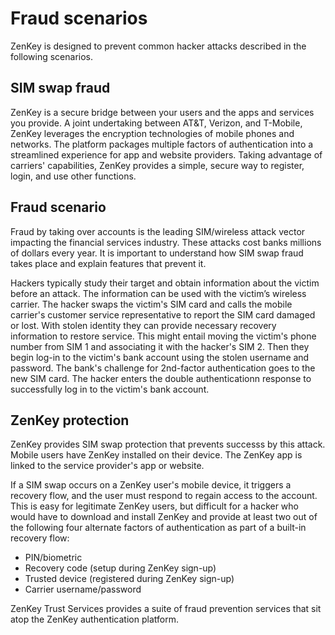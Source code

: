 # Fraud scenarios
ZenKey is designed to prevent common hacker attacks described in the following scenarios.

## SIM swap fraud
ZenKey is a secure bridge between your users and the apps and services you provide. A joint undertaking between AT&T, Verizon, and T-Mobile, ZenKey leverages the encryption technologies of mobile phones and networks. The platform packages multiple factors of authentication into a streamlined experience for app and website providers. Taking advantage of carriers' capabilities, ZenKey provides a simple, secure way to register, login, and use other functions.

## Fraud scenario
Fraud by taking over accounts is the leading SIM/wireless attack vector impacting the financial services industry. These attacks cost banks millions of dollars every year. It is important to understand how SIM swap fraud takes place and explain features that prevent it. 

Hackers typically study their target and obtain information about the victim before an attack. The information can be used with the victim’s wireless carrier. The hacker swaps the victim's SIM card and calls the mobile carrier's customer service representative to report the SIM card damaged or lost. With stolen identity they can provide necessary recovery information to restore service. This might entail moving the victim's phone number from SIM 1 and associating it with the hacker's SIM 2. Then they begin log-in to the victim's bank account using the stolen username and password. The bank's challenge for 2nd-factor authentication goes to the new SIM card. The hacker enters the double authenticationn response to successfully log in to the victim's bank account.  

## ZenKey protection
ZenKey provides SIM swap protection that prevents successs by this attack. Mobile users have ZenKey installed on their device. The ZenKey app is linked to the service provider's app or website.

If a SIM swap occurs on a ZenKey user's mobile device, it triggers a recovery flow, and the user must respond to regain access to the account. This is easy for legitimate ZenKey users, but difficult for a hacker who would have to download and install ZenKey and provide at least two out of the following four alternate factors of authentication as part of a built-in recovery flow:

* PIN/biometric
* Recovery code (setup during ZenKey  sign-up)
* Trusted device (registered during ZenKey sign-up)
* Carrier username/password

ZenKey Trust Services provides a suite of fraud prevention services that sit atop the ZenKey authentication platform.
